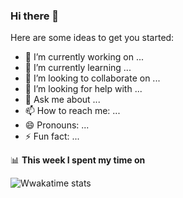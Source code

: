 ### Hi there 👋

Here are some ideas to get you started:

- 🔭 I’m currently working on ...
- 🌱 I’m currently learning ...
- 👯 I’m looking to collaborate on ...
- 🤔 I’m looking for help with ...
- 💬 Ask me about ...
- 📫 How to reach me: ...
- 😄 Pronouns: ...
- ⚡ Fun fact: ...

📊 **This week I spent my time on**

![Wwakatime stats](https://github-readme-stats-taupe-two.vercel.app/api/wakatime?username=corelhas&hide_title=true&hide_border=true&langs_count=5)
